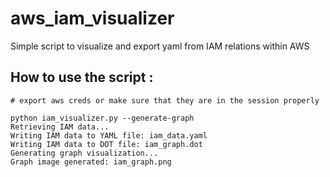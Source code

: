 # aws_iam_visualizer
Simple script to visualize and export yaml from IAM relations within AWS 


## How to use the script :

```
# export aws creds or make sure that they are in the session properly

python iam_visualizer.py --generate-graph
Retrieving IAM data...
Writing IAM data to YAML file: iam_data.yaml
Writing IAM data to DOT file: iam_graph.dot
Generating graph visualization...
Graph image generated: iam_graph.png

```